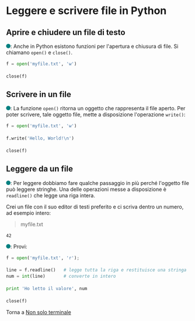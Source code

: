 # Leggere e scrivere file in Python

## Aprire e chiudere un file di testo

![](../../images/people/tess.png): Anche in Python esistono funzioni per
l'apertura e chiusura di file. Si chiamano `open()` e `close()`.

```py
f = open('myfile.txt', 'w')

close(f)
```

## Scrivere in un file

![](../../images/people/tess.png): La funzione `open()` ritorna un oggetto
che rappresenta il file aperto. Per poter scrivere, tale oggetto file, mette
a disposizione l'operazione `write()`:

```py
f = open('myfile.txt', 'w')

f.write('Hello, World!\n')

close(f)
```

## Leggere da un file

![](../../images/people/tess.png): Per leggere dobbiamo fare qualche passaggio
in più perché l'oggetto file può leggere stringhe. Una delle operazioni
messe a disposizione è `readline()` che legge una riga intera.

Crei un file con il suo editor di testi preferito
e ci scriva dentro un numero, ad esempio intero:

> myfile.txt

```
42
```

![](../../images/people/tess.png): Provi:

```py
f = open('myfile.txt', 'r');

line = f.readline()   # legge tutta la riga e restituisce una stringa
num = int(line)       # converte in intero

print 'Ho letto il valore', num

close(f)
```

Torna a [Non solo terminale](part-ii/summary.md)
